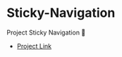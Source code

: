 # Sticky-Navigation
Project Sticky Navigation 🚀
- <a href="https://navigation-sticky.netlify.app" target="_blank" >Project Link</a>
